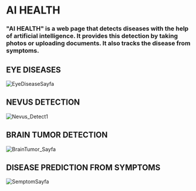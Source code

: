 # AI HEALTH

### "AI HEALTH" is a web page that detects diseases with the help of artificial intelligence. It provides this detection by taking photos or uploading documents. It also tracks the disease from symptoms.

## EYE DISEASES


![EyeDiseaseSayfa](https://github.com/zkanhappy/AI_HEALTH/assets/93473241/2b82e190-04b9-4ed7-84ff-314e75972b65)


## NEVUS DETECTION


![Nevus_Detect1](https://github.com/zkanhappy/AI_HEALTH/assets/93473241/2724f229-ae8c-49dc-ba89-647461a958a9)


## BRAIN TUMOR DETECTION



![BrainTumor_Sayfa](https://github.com/zkanhappy/AI_HEALTH/assets/93473241/a5d2c3a5-cd27-4ee9-be26-b9a65cd603a0)


## DISEASE PREDICTION FROM SYMPTOMS


![SemptomSayfa](https://github.com/zkanhappy/AI_HEALTH/assets/93473241/4865ce88-6560-4bcf-82ca-94f992cd102a)

